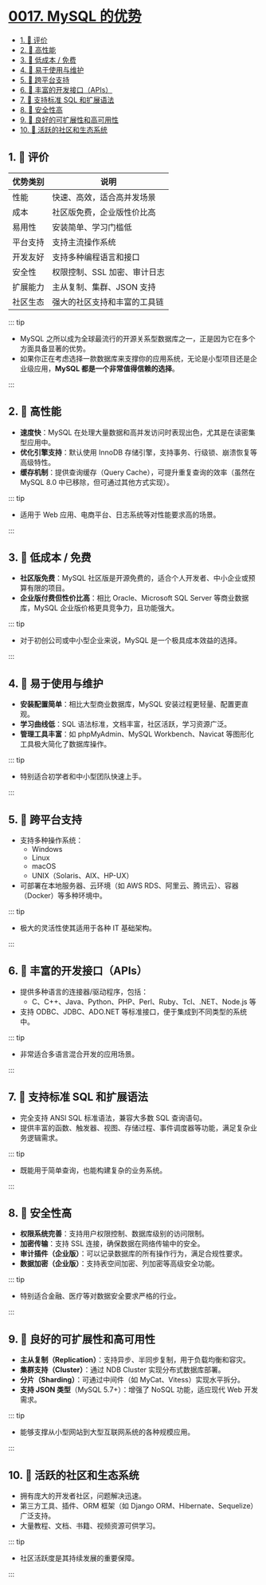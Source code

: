 # [0017. MySQL 的优势](https://github.com/tnotesjs/TNotes.sql/tree/main/notes/0017.%20MySQL%20%E7%9A%84%E4%BC%98%E5%8A%BF)

<!-- region:toc -->

- [1. 🫧 评价](#1--评价)
- [2. 📒 高性能](#2--高性能)
- [3. 📒 低成本 / 免费](#3--低成本--免费)
- [4. 📒 易于使用与维护](#4--易于使用与维护)
- [5. 📒 跨平台支持](#5--跨平台支持)
- [6. 📒 丰富的开发接口（APIs）](#6--丰富的开发接口apis)
- [7. 📒 支持标准 SQL 和扩展语法](#7--支持标准-sql-和扩展语法)
- [8. 📒 安全性高](#8--安全性高)
- [9. 📒 良好的可扩展性和高可用性](#9--良好的可扩展性和高可用性)
- [10. 📒 活跃的社区和生态系统](#10--活跃的社区和生态系统)

<!-- endregion:toc -->

## 1. 🫧 评价

| 优势类别 | 说明                         |
| -------- | ---------------------------- |
| 性能     | 快速、高效，适合高并发场景   |
| 成本     | 社区版免费，企业版性价比高   |
| 易用性   | 安装简单、学习门槛低         |
| 平台支持 | 支持主流操作系统             |
| 开发友好 | 支持多种编程语言和接口       |
| 安全性   | 权限控制、SSL 加密、审计日志 |
| 扩展能力 | 主从复制、集群、JSON 支持    |
| 社区生态 | 强大的社区支持和丰富的工具链 |

::: tip

- MySQL 之所以成为全球最流行的开源关系型数据库之一，正是因为它在多个方面具备显著的优势。
- 如果你正在考虑选择一款数据库来支撑你的应用系统，无论是小型项目还是企业级应用，**MySQL 都是一个非常值得信赖的选择**。

:::

## 2. 📒 高性能

- **速度快**：MySQL 在处理大量数据和高并发访问时表现出色，尤其是在读密集型应用中。
- **优化引擎支持**：默认使用 InnoDB 存储引擎，支持事务、行级锁、崩溃恢复等高级特性。
- **缓存机制**：提供查询缓存（Query Cache），可提升重复查询的效率（虽然在 MySQL 8.0 中已移除，但可通过其他方式实现）。

::: tip

- 适用于 Web 应用、电商平台、日志系统等对性能要求高的场景。

:::

## 3. 📒 低成本 / 免费

- **社区版免费**：MySQL 社区版是开源免费的，适合个人开发者、中小企业或预算有限的项目。
- **企业版付费但性价比高**：相比 Oracle、Microsoft SQL Server 等商业数据库，MySQL 企业版价格更具竞争力，且功能强大。

::: tip

- 对于初创公司或中小型企业来说，MySQL 是一个极具成本效益的选择。

:::

## 4. 📒 易于使用与维护

- **安装配置简单**：相比大型商业数据库，MySQL 安装过程更轻量、配置更直观。
- **学习曲线低**：SQL 语法标准，文档丰富，社区活跃，学习资源广泛。
- **管理工具丰富**：如 phpMyAdmin、MySQL Workbench、Navicat 等图形化工具极大简化了数据库操作。

::: tip

- 特别适合初学者和中小型团队快速上手。

:::

## 5. 📒 跨平台支持

- 支持多种操作系统：
  - Windows
  - Linux
  - macOS
  - UNIX（Solaris、AIX、HP-UX）
- 可部署在本地服务器、云环境（如 AWS RDS、阿里云、腾讯云）、容器（Docker）等多种环境中。

::: tip

- 极大的灵活性使其适用于各种 IT 基础架构。

:::

## 6. 📒 丰富的开发接口（APIs）

- 提供多种语言的连接器/驱动程序，包括：
  - C、C++、Java、Python、PHP、Perl、Ruby、Tcl、.NET、Node.js 等
- 支持 ODBC、JDBC、ADO.NET 等标准接口，便于集成到不同类型的系统中。

::: tip

- 非常适合多语言混合开发的应用场景。

:::

## 7. 📒 支持标准 SQL 和扩展语法

- 完全支持 ANSI SQL 标准语法，兼容大多数 SQL 查询语句。
- 提供丰富的函数、触发器、视图、存储过程、事件调度器等功能，满足复杂业务逻辑需求。

::: tip

- 既能用于简单查询，也能构建复杂的业务系统。

:::

## 8. 📒 安全性高

- **权限系统完善**：支持用户权限控制、数据库级别的访问限制。
- **加密传输**：支持 SSL 连接，确保数据在网络传输中的安全。
- **审计插件（企业版）**：可以记录数据库的所有操作行为，满足合规性要求。
- **数据加密（企业版）**：支持表空间加密、列加密等高级安全功能。

::: tip

- 特别适合金融、医疗等对数据安全要求严格的行业。

:::

## 9. 📒 良好的可扩展性和高可用性

- **主从复制（Replication）**：支持异步、半同步复制，用于负载均衡和容灾。
- **集群支持（Cluster）**：通过 NDB Cluster 实现分布式数据库部署。
- **分片（Sharding）**：可通过中间件（如 MyCat、Vitess）实现水平拆分。
- **支持 JSON 类型**（MySQL 5.7+）：增强了 NoSQL 功能，适应现代 Web 开发需求。

::: tip

- 能够支撑从小型网站到大型互联网系统的各种规模应用。

:::

## 10. 📒 活跃的社区和生态系统

- 拥有庞大的开发者社区，问题解决迅速。
- 第三方工具、插件、ORM 框架（如 Django ORM、Hibernate、Sequelize）广泛支持。
- 大量教程、文档、书籍、视频资源可供学习。

::: tip

- 社区活跃度是其持续发展的重要保障。

:::
